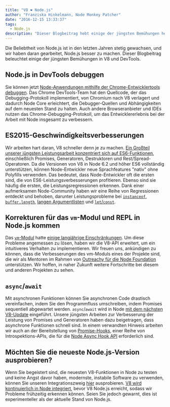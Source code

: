 ```yaml
---
title: "V8 ❤️ Node.js"
author: "Franziska Hinkelmann, Node Monkey Patcher"
date: "2016-12-15 13:33:37"
tags: 
  - Node.js
description: "Dieser Blogbeitrag hebt einige der jüngsten Bemühungen hervor, Node.js in V8 und Chrome DevTools besser zu unterstützen."
---
```

Die Beliebtheit von Node.js ist in den letzten Jahren stetig gewachsen, und wir haben daran gearbeitet, Node.js besser zu machen. Dieser Blogbeitrag beleuchtet einige der jüngsten Bemühungen in V8 und DevTools.

## Node.js in DevTools debuggen

Sie können jetzt [Node-Anwendungen mithilfe der Chrome-Entwicklertools debuggen](https://medium.com/@paul_irish/debugging-node-js-nightlies-with-chrome-devtools-7c4a1b95ae27#.knjnbsp6t). Das Chrome DevTools-Team hat den Quellcode, der das Debugging-Protokoll implementiert, von Chromium nach V8 verlagert und dadurch Node Core erleichtert, die Debugger-Quellen und Abhängigkeiten auf dem neuesten Stand zu halten. Auch andere Browseranbieter und IDEs nutzen das Chrome-Debugging-Protokoll, um das Entwicklererlebnis bei der Arbeit mit Node insgesamt zu verbessern.

<!--truncate-->
## ES2015-Geschwindigkeitsverbesserungen

Wir arbeiten hart daran, V8 schneller denn je zu machen. [Ein Großteil unserer jüngsten Leistungsarbeit konzentriert sich auf ES6-Funktionen](/blog/v8-release-56), einschließlich Promises, Generatoren, Destruktoren und Rest/Spread-Operatoren. Da die Versionen von V8 in Node 6.2 und höher ES6 vollständig unterstützen, können Node-Entwickler neue Sprachfeatures "nativ" ohne Polyfills verwenden. Das bedeutet, dass Node-Entwickler oft die ersten sind, die von ES6-Leistungsverbesserungen profitieren. Ebenso sind sie häufig die ersten, die Leistungsregressionen erkennen. Dank einer aufmerksamen Node-Community haben wir eine Reihe von Regressionen entdeckt und behoben, darunter Leistungsprobleme bei [`instanceof`](https://github.com/nodejs/node/issues/9634), [`buffer.length`](https://github.com/nodejs/node/issues/9006), [langen Argumentlisten](https://github.com/nodejs/node/pull/9643) und [`let`/`const`](https://github.com/nodejs/node/issues/9729).

## Korrekturen für das `vm`-Modul und REPL in Node.js kommen

Das [`vm`-Modul](https://nodejs.org/dist/latest-v7.x/docs/api/vm.html) hatte [einige langjährige Einschränkungen](https://github.com/nodejs/node/issues/6283). Um diese Probleme angemessen zu lösen, haben wir die V8-API erweitert, um ein intuitiveres Verhalten zu implementieren. Wir freuen uns, ankündigen zu können, dass die Verbesserungen des vm-Moduls eines der Projekte sind, die wir als Mentoren im Rahmen von [Outreachy für die Node Foundation](https://nodejs.org/en/foundation/outreachy/) unterstützen. Wir hoffen, in naher Zukunft weitere Fortschritte bei diesem und anderen Projekten zu sehen.

## `async`/`await`

Mit asynchronen Funktionen können Sie asynchronen Code drastisch vereinfachen, indem Sie den Programmfluss umschreiben, indem Promises sequentiell abgewartet werden. `async`/`await` wird in Node [mit dem nächsten V8-Update](https://github.com/nodejs/node/pull/9618) eingeführt. Unsere jüngsten Arbeiten zur Verbesserung der Leistung von Promises und Generatoren haben dazu beigetragen, dass asynchrone Funktionen schnell sind. In einem verwandten Hinweis arbeiten wir auch an der Bereitstellung von [Promise-Hooks](https://bugs.chromium.org/p/v8/issues/detail?id=4643), einer Reihe von Introspektions-APIs, die für die [Node Async Hook API](https://github.com/nodejs/node-eps/pull/18) erforderlich sind.

## Möchten Sie die neueste Node.js-Version ausprobieren?

Wenn Sie begeistert sind, die neuesten V8-Funktionen in Node zu testen und keine Angst davor haben, modernste, instabile Software zu verwenden, können Sie unseren Integrationszweig [hier](https://github.com/v8/node/tree/vee-eight-lkgr) ausprobieren. [V8 wird kontinuierlich in Node integriert](https://ci.chromium.org/p/v8/builders/luci.v8.ci/V8%20Linux64%20-%20node.js%20integration), bevor V8 Node.js erreicht, sodass wir Probleme frühzeitig erkennen können. Seien Sie jedoch gewarnt, dies ist experimenteller als der aktuelle Stand von Node.js.

